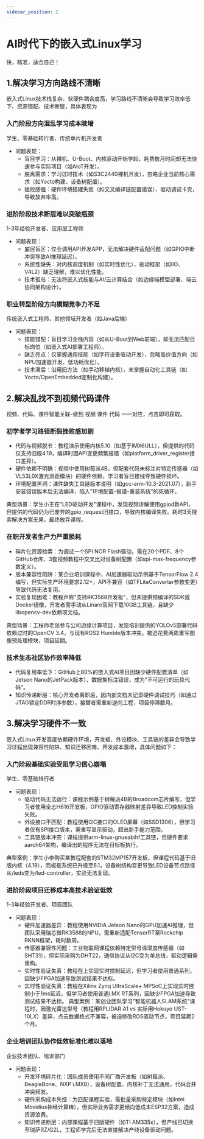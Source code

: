 ```yaml
---
sidebar_position: 2
---
```


# AI时代下的嵌入式Linux学习

快，精准，适合自己！

## 1.解决学习方向路线不清晰

嵌入式Linux技术栈复杂、软硬件耦合度高，学习路线不清晰会导致学习效率低下、资源错配、技术断层，具体表现为

### 入门阶段方向混乱学习成本陡增

学生、零基础转行者、传统单片机开发者
- 问题表现：
  - 盲目学习：从裸机、U-Boot、内核驱动开始学起，耗费数月时间却无法快速参与实际项目（如AIoT开发）。
  - 脱离需求：学习过时技术（如S3C2440裸机开发），忽略企业当前核心需求（如Yocto构建、设备树配置）。
  - 挫败感强：硬件环境搭建失败（如交叉编译链配置错误）、驱动调试卡壳，导致放弃率高。

### 进阶阶段技术断层难以突破瓶颈

1-3年经验开发者、应用层工程师
- 问题表现：
  - 底层盲区：仅会调用API开发APP，无法解决硬件适配问题（如GPIO中断冲突导致AI推理延迟）。
  - 系统性缺失：对内核调度机制（如实时性优化）、驱动框架（如IIO、V4L2）缺乏理解，难以优化性能。
  - 技术孤岛：无法将嵌入式技能与AI/云计算结合（如边缘端模型部署、端云协同架构设计）。

### 职业转型阶段方向模糊竞争力不足

传统嵌入式工程师、其他领域开发者（如Java后端）
- 问题表现：
  - 技能错配：盲目学习全栈内容（如从U-Boot到Web前端），却无法匹配目标岗位（如嵌入式AI部署工程师）。
  - 缺乏亮点：仅掌握通用技能（如字符设备驱动开发），忽略高价值方向（如NPU加速器开发、低功耗优化）。
  - 技术滞后：沿用旧方法（如手动移植内核），未掌握自动化工具链（如Yocto/OpenEmbedded定制化构建）。

## 2.解决乱找不到视频代码课件

视频、代码、课件智能关联-做到 视频 课件 代码 一一对应，点击即可获取。

### 初学者学习路径断裂挫败感加剧

- 代码与视频脱节：教程演示使用内核5.10（如基于IMX6ULL），但提供的代码仅支持旧版4.19，编译时因API变更频繁报错（如platform_driver_register接口差异）。
- 硬件依赖不明确：视频中使用树莓派4B，但配套代码未标注对特定传感器（如VL53L0X激光测距模块）的硬件依赖，学习者盲目接线导致硬件损坏。
- 环境配置黑洞：课件缺失工具链版本说明（如gcc-arm-10.3-2021.07），新手安装错误版本后无法编译，陷入"环境配置-报错-重装系统"的死循环。

典型场景：学生小王在"LED驱动开发"课程中，发现视频讲解使用gpiod新API，但提供的代码仍为已废弃的gpio_request旧接口，导致内核编译失败。耗时3天搜索解决方案无果，最终放弃课程。

### 在职开发者生产力严重损耗

- 碎片化资源检索：为调试一个SPI NOR Flash驱动，需在20个PDF、8个GitHub仓库、3套视频教程中交叉比对设备树配置（如spi-max-frequency参数定义）。
- 版本兼容性陷阱：某企业培训课程中，AI加速器驱动示例基于TensorFlow 2.4编写，但实际生产环境要求2.12+，API不兼容（如TFLiteConverter参数变更）导致代码无法复用。
- 实验复现困难：教程声称"支持RK3568开发板"，但未提供预编译的SDK或Docker镜像，开发者需手动从Linaro官网下载10GB工具链，且缺少libopencv-dev依赖项文档。

典型场景：工程师老张参与公司边缘计算项目，发现培训提供的YOLOv5部署代码依赖过时的OpenCV 3.4，与现有ROS2 Humble版本冲突。被迫花费两周重写图像预处理模块，项目延期。


### 技术生态社区协作效率降低

- 代码复用率低下：GitHub上80%的嵌入式AI项目因缺少硬件配置清单（如Jetson Nano的JetPack版本）、数据集标注错误，成为"不可运行的玩具代码"。
- 知识传递断层：核心开发者离职后，因内部文档未记录硬件调试技巧（如通过JTAG锁定DDR时序参数），接替者需重新逆向工程，项目停滞数月。


## 3.解决学习硬件不一致

嵌入式Linux开发高度依赖硬件环境，开发板、外设模块、工具链的差异会导致学习过程出现兼容性陷阱、知识迁移困难、开发成本激增，具体问题如下：

### 入门阶段基础实验受阻学习信心崩塌

学生、零基础转行者

- 问题表现：
  - 驱动代码无法运行：课程示例基于树莓派4B的Broadcom芯片编写，但学习者使用全志H616开发板，GPIO驱动寄存器映射差异导致LED控制实验失败。
  - 外设接口不匹配：教程使用I2C接口的OLED屏幕（如SSD1306），但学习者仅有SPI接口版本，需重写显示驱动，超出新手能力范围。
  - 工具链版本冲突：课程提供arm-linux-gnueabihf工具链，但硬件要求aarch64架构，编译出的程序无法在目标板执行。

典型案例：学生小李购买某教程配套的STM32MP157开发板，但课程代码基于旧版内核（4.19），而板载系统已升级至6.1，设备树结构变更导致LED设备节点路径从/leds变为/led-controller，实验无法复现。

### 进阶阶段项目迁移成本高技术验证低效

1-3年经验开发者、项目团队

- 问题表现：
  - 硬件加速器差异：教程使用NVIDIA Jetson Nano的GPU加速AI推理，但团队采用瑞芯微RK3588的NPU，需重新适配TensorRT至Rockchip RKNN框架，耗时数周。
  - 传感器兼容性问题：工业物联网课程依赖特定型号温湿度传感器（如SHT31），但实际采购为DHT22，通信协议从I2C变为单总线，驱动逻辑需重构。
  - 实时性验证失真：教程在上实现实时控制延迟，但学习者使用普通系列，因缺少FPGA加速导致测试结果不达标。
  - 实时性验证失真：教程在Xilinx Zynq UltraScale+ MPSoC上实现实时控制小于1ms延迟，但学习者使用普通i.MX RT系列，因缺少FPGA加速导致测试结果不达标。
典型案例：某创业团队学习"智能机器人SLAM系统"课程时，因激光雷达型号（教程用RPLIDAR A1 vs 实际用Hokuyo UST-10LX）差异，点云数据格式不兼容，被迫修改ROS驱动节点，项目延期2个月。

### 企业培训团队协作低效标准化难以落地

 企业技术团队、培训部门

- 问题表现：
  - 开发环境碎片化：团队成员使用不同厂商开发板（如树莓派、BeagleBone、NXP i.MX8），设备树配置、内核补丁无法通用，代码合并冲突频发。
  - 硬件采购成本失控：为匹配课程实验，需批量采购特定模块（如Intel Movidius神经计算棒），但实际业务需求更倾向低成本ESP32方案，造成资源浪费。
  - 知识传递断层：内部课程基于旧版硬件（如TI AM335x），但产线已切换至瑞萨RZ/G2L，工程师学完后无法直接解决产线设备驱动问题。
